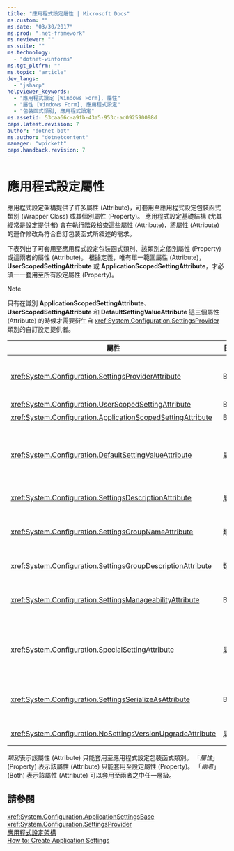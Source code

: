 ```yaml
---
title: "應用程式設定屬性 | Microsoft Docs"
ms.custom: ""
ms.date: "03/30/2017"
ms.prod: ".net-framework"
ms.reviewer: ""
ms.suite: ""
ms.technology: 
  - "dotnet-winforms"
ms.tgt_pltfrm: ""
ms.topic: "article"
dev_langs: 
  - "jsharp"
helpviewer_keywords: 
  - "應用程式設定 [Windows Form], 屬性"
  - "屬性 [Windows Form], 應用程式設定"
  - "包裝函式類別, 應用程式設定"
ms.assetid: 53caa66c-a9fb-43a5-953c-ad092590098d
caps.latest.revision: 7
author: "dotnet-bot"
ms.author: "dotnetcontent"
manager: "wpickett"
caps.handback.revision: 7
---
```

# 應用程式設定屬性
應用程式設定架構提供了許多屬性 \(Attribute\)，可套用至應用程式設定包裝函式類別 \(Wrapper Class\) 或其個別屬性 \(Property\)。  應用程式設定基礎結構 \(尤其經常是設定提供者\) 會在執行階段檢查這些屬性 \(Attribute\)，將屬性 \(Attribute\) 的運作修改為符合自訂包裝函式所敍述的需求。  
  
 下表列出了可套用至應用程式設定包裝函式類別、該類別之個別屬性 \(Property\) 或這兩者的屬性 \(Attribute\)。  根據定義，唯有單一範圍屬性 \(Attribute\)，**UserScopedSettingAttribute** 或 **ApplicationScopedSettingAttribute**，才必須一一套用至所有設定屬性 \(Property\)。  
  
> [!NOTE]
>  只有在識別 **ApplicationScopedSettingAttribute**、**UserScopedSettingAttribute** 和 **DefaultSettingValueAttribute** 這三個屬性 \(Attribute\) 的時候才需要衍生自 <xref:System.Configuration.SettingsProvider> 類別的自訂設定提供者。  
  
|屬性|目標|描述|  
|--------|--------|--------|  
|<xref:System.Configuration.SettingsProviderAttribute>|Both|指定保存時所使用的設定提供者之簡短名稱。<br /><br /> 如果未提供這個屬性 \(Attribute\)，則會假設為預設提供者 <xref:System.Configuration.LocalFileSettingsProvider>。|  
|<xref:System.Configuration.UserScopedSettingAttribute>|Both|將屬性 \(Property\) 定義為使用者範圍的應用程式設定。|  
|<xref:System.Configuration.ApplicationScopedSettingAttribute>|Both|將屬性 \(Property\) 定義為應用程式範圍的應用程式設定。|  
|<xref:System.Configuration.DefaultSettingValueAttribute>|屬性|指定字串，此字串可由提供者還原序列化，而直接編寫成這個屬性 \(Property\) 的預設值。<br /><br /> <xref:System.Configuration.LocalFileSettingsProvider> 並不需要這個屬性 \(Attribute\)，而且如果已有保存的數值那麼它將覆寫此屬性所提供的任何值。|  
|<xref:System.Configuration.SettingsDescriptionAttribute>|屬性|提供個別設定的描述性測試，主要供執行階段工具和設計階段工具使用。|  
|<xref:System.Configuration.SettingsGroupNameAttribute>|類別|提供設定群組的明確名稱。  如果找不到這個屬性 \(Attribute\)，則 <xref:System.Configuration.ApplicationSettingsBase> 使用包裝函式類別名稱。|  
|<xref:System.Configuration.SettingsGroupDescriptionAttribute>|類別|提供設定群組的描述性測試，主要供執行階段工具和設計階段工具使用。|  
|<xref:System.Configuration.SettingsManageabilityAttribute>|Both|指定零或多個管理性服務，此服務應提供給設定群組或設定屬性 \(Property\)。  可用的服務是由 <xref:System.Configuration.SettingsManageability> 列舉型別描述。|  
|<xref:System.Configuration.SpecialSettingAttribute>|屬性|指定設定屬於某一特殊預先定義的分類，例如連接字串 \(Connection String\)，該分類建議由設定提供者進行特別處理。  這個屬性 \(Attribute\) 的預先定義分類是由 <xref:System.Configuration.SpecialSetting> 列舉型別定義。|  
|<xref:System.Configuration.SettingsSerializeAsAttribute>|Both|指定設定群組或設定屬性 \(Property\) 的慣用序列化 \(Serialization\) 機制。  可用的序列化機制是由 <xref:System.Configuration.SettingsSerializeAs> 列舉型別定義。|  
|<xref:System.Configuration.NoSettingsVersionUpgradeAttribute>|屬性|指定設定提供者應該停用已標記屬性 \(Property\) 的所有應用程式升級功能。|  
  
 *類別*表示該屬性 \(Attribute\) 只能套用至應用程式設定包裝函式類別。  「*屬性*」\(Property\) 表示該屬性 \(Attribute\) 只能套用至設定屬性 \(Property\)。  「*兩者*」\(Both\) 表示該屬性 \(Attribute\) 可以套用至兩者之中任一層級。  
  
## 請參閱  
 <xref:System.Configuration.ApplicationSettingsBase>   
 <xref:System.Configuration.SettingsProvider>   
 [應用程式設定架構](../../../../docs/framework/winforms/advanced/application-settings-architecture.md)   
 [How to: Create Application Settings](http://msdn.microsoft.com/zh-tw/53b3af80-1c02-4e35-99c6-787663148945)